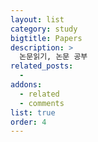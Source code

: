 ```yaml
---
layout: list
category: study
bigtitle: Papers
description: >
  논문읽기, 논문 공부
related_posts:
  -
addons:
  - related
  - comments
list: true
order: 4
---
```

